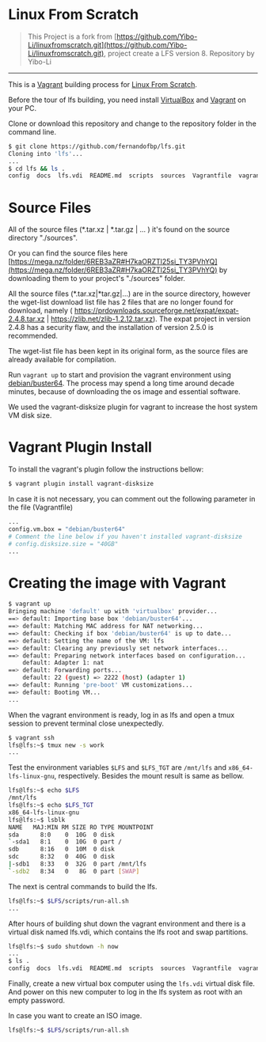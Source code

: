 # Linux From Scratch

> This Project is a fork from [https://github.com/Yibo-Li/linuxfromscratch.git](https://github.com/Yibo-Li/linuxfromscratch.git), project create a LFS version 8. Repository by Yibo-Li

---

This is a [Vagrant](https://www.vagrantup.com/) building process for [Linux From Scratch](http://www.linuxfromscratch.org/lfs/).

Before the tour of lfs building, you need install [VirtualBox](https://www.virtualbox.org/) and [Vagrant](https://www.vagrantup.com/) on your PC.

Clone or download this repository and change to the repository folder in the command line.

 
```bash
$ git clone https://github.com/fernandofbp/lfs.git
Cloning into 'lfs'...
...
$ cd lfs && ls .
config  docs  lfs.vdi  README.md  scripts  sources  Vagrantfile  vagrant.sh
```

# Source Files

All of the source files  (*.tar.xz | *.tar.gz | ... ) it's found on the source directory "./sources".

Or you can find the source files here [https://mega.nz/folder/6REB3aZR#H7kaORZTl25si_TY3PVhYQ](https://mega.nz/folder/6REB3aZR#H7kaORZTl25si_TY3PVhYQ) by downloading them to your project's "./sources" folder.

All the source files (*.tar.xz|*tar.gz|...) are in the source directory, however the wget-list download list file has 2 files that are no longer found for download, namely ( https://prdownloads.sourceforge.net/expat/expat-2.4.8.tar.xz | https://zlib.net/zlib-1.2.12.tar.xz). The expat project in version 2.4.8 has a security flaw, and the installation of version 2.5.0 is recommended.

The wget-list file has been kept in its original form, as the source files are already available for compilation.

Run `vagrant up` to start and provision the vagrant environment using [debian/buster64](https://app.vagrantup.com/debian/boxes/buster64). The process may spend a long time around decade minutes, because of downloading the os image and essential software.

We used the vagrant-disksize plugin for vagrant to increase the host system VM disk size.

# Vagrant Plugin Install

To install the vagrant's plugin follow the instructions bellow:

```bash
$ vagrant plugin install vagrant-disksize
```

In case it is not necessary, you can comment out the following parameter in the file (Vagrantfile)

```bash
...
config.vm.box = "debian/buster64"
# Comment the line below if you haven't installed vagrant-disksize
# config.disksize.size = "40GB"
...
```

# Creating the image with Vagrant

```bash
$ vagrant up
Bringing machine 'default' up with 'virtualbox' provider...
==> default: Importing base box 'debian/buster64'...
==> default: Matching MAC address for NAT networking...
==> default: Checking if box 'debian/buster64' is up to date...
==> default: Setting the name of the VM: lfs
==> default: Clearing any previously set network interfaces...
==> default: Preparing network interfaces based on configuration...
    default: Adapter 1: nat
==> default: Forwarding ports...
    default: 22 (guest) => 2222 (host) (adapter 1)
==> default: Running 'pre-boot' VM customizations...
==> default: Booting VM...
...
```

When the vagrant environment is ready, log in as lfs and open a tmux session to prevent terminal close unexpectedly. 

```bash
$ vagrant ssh
lfs@lfs:~$ tmux new -s work
...
```

Test the environment variables `$LFS` and `$LFS_TGT` are `/mnt/lfs` and `x86_64-lfs-linux-gnu`, respectively. Besides the mount result is same as bellow.

```bash
lfs@lfs:~$ echo $LFS
/mnt/lfs
lfs@lfs:~$ echo $LFS_TGT
x86_64-lfs-linux-gnu
lfs@lfs:~$ lsblk
NAME   MAJ:MIN RM SIZE RO TYPE MOUNTPOINT
sda      8:0    0  10G  0 disk
`-sda1   8:1    0  10G  0 part /
sdb      8:16   0  10M  0 disk
sdc      8:32   0  40G  0 disk
|-sdb1   8:33   0  32G  0 part /mnt/lfs
`-sdb2   8:34   0   8G  0 part [SWAP]
```

The next is central commands to build the lfs.

```bash
lfs@lfs:~$ $LFS/scripts/run-all.sh
...
```

After hours of building shut down the vagrant environment and there is a virtual disk named lfs.vdi, which contains the lfs root and swap partitions.

```bash
lfs@lfs:~$ sudo shutdown -h now
...
$ ls .
config  docs  lfs.vdi  README.md  scripts  sources  Vagrantfile  vagrant.sh
```

Finally, create a new virtual box computer using the `lfs.vdi` virtual disk file.
And power on this new computer to log in the lfs system as root with an empty password.

In case you want to create an ISO image.
```bash
lfs@lfs:~$ $LFS/scripts/run-all.sh
```